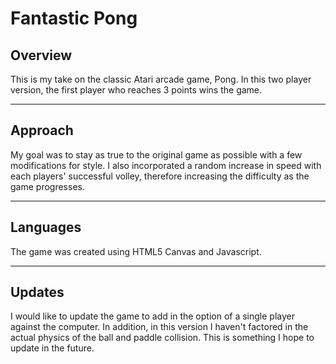 # Fantastic Pong

## Overview
This is my take on the classic Atari arcade game, Pong. 
In this two player version, the first player who reaches 3 points wins the game.

***

## Approach
My goal was to stay as true to the original game as possible with a few modifications for style. I also incorporated a random increase in speed with each players' successful volley, therefore increasing the difficulty as the game progresses.

***

## Languages
The game was created using HTML5 Canvas and Javascript.

***

## Updates
I would like to update the game to add in the option of a single player against the computer.  In addition, in this version I haven't factored in the actual physics of the ball and paddle collision.  This is something I hope to update in the future. 
